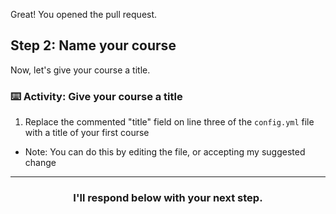 Great! You opened the pull request.

## Step 2: Name your course

Now, let's give your course a title.

### :keyboard: Activity: Give your course a title

1. Replace the commented "title" field on line three of the `config.yml` file with a title of your first course
  - Note: You can do this by editing the file, or accepting my suggested change

<hr>
<h3 align="center">I'll respond below with your next step.</h3>
